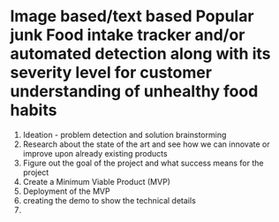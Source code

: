 # Image based/text based Popular junk Food intake tracker and/or automated detection along with its severity level for customer understanding of unhealthy food habits  

1. Ideation - problem detection and solution brainstorming
2. Research about the state of the art and see how we can innovate or improve upon already existing products 
3. Figure out the goal of the project and what success means for the project 
4. Create a Minimum Viable Product (MVP)
5. Deployment of the MVP 
6. creating the demo to show the technical details 
7. 
